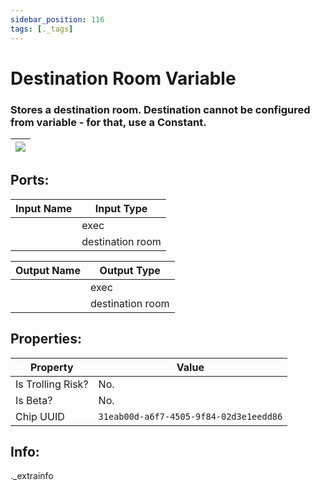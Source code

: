 ```yaml
---
sidebar_position: 116
tags: [._tags]
---
```


# Destination Room Variable


### Stores a destination room. Destination cannot be configured from variable - for that, use a Constant.

| ![](https://images-ext-2.discordapp.net/external/MPmIaQzlEPmgGWlgi-WxBBXt0Bjv_zWPkg1y1f_sy3s/https/www.recroomcircuits.com/image/circuit/absolute-value?width=206&height=108) |
|-----|

## Ports:

| Input Name | Input Type |
|-----------|-----------|
|  | exec |
|  | destination room |

| Output Name | Output Type |
|-----------|-----------|
|  | exec |
|  | destination room |

## Properties:

| Property  | Value |
|-------------------|-----------|
| Is Trolling Risk? | No. |
| Is Beta? | No. |
| Chip UUID | `31eab00d-a6f7-4505-9f84-02d3e1eedd86` |

## Info:
._extrainfo